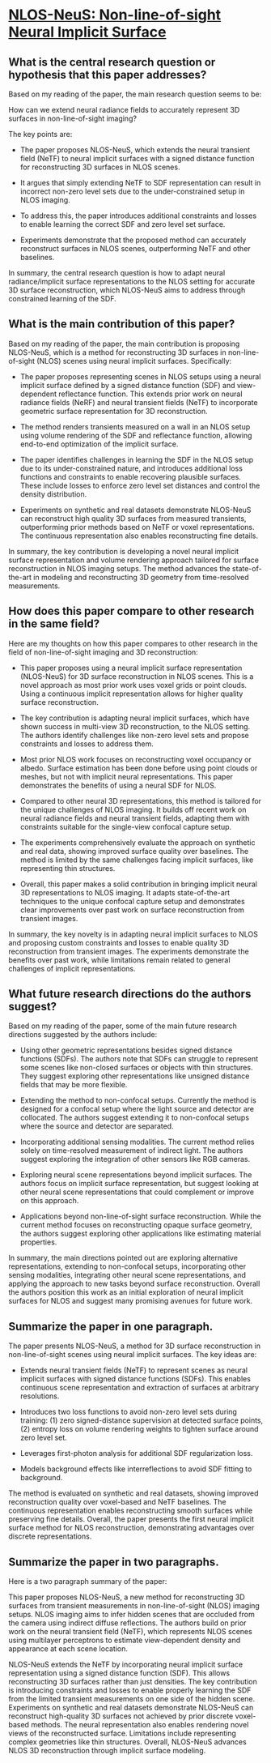# [NLOS-NeuS: Non-line-of-sight Neural Implicit Surface](https://arxiv.org/abs/2303.12280)

## What is the central research question or hypothesis that this paper addresses?

 Based on my reading of the paper, the main research question seems to be: 

How can we extend neural radiance fields to accurately represent 3D surfaces in non-line-of-sight imaging?

The key points are:

- The paper proposes NLOS-NeuS, which extends the neural transient field (NeTF) to neural implicit surfaces with a signed distance function for reconstructing 3D surfaces in NLOS scenes. 

- It argues that simply extending NeTF to SDF representation can result in incorrect non-zero level sets due to the under-constrained setup in NLOS imaging.

- To address this, the paper introduces additional constraints and losses to enable learning the correct SDF and zero level set surface.

- Experiments demonstrate that the proposed method can accurately reconstruct surfaces in NLOS scenes, outperforming NeTF and other baselines.

In summary, the central research question is how to adapt neural radiance/implicit surface representations to the NLOS setting for accurate 3D surface reconstruction, which NLOS-NeuS aims to address through constrained learning of the SDF.


## What is the main contribution of this paper?

 Based on my reading of the paper, the main contribution is proposing NLOS-NeuS, which is a method for reconstructing 3D surfaces in non-line-of-sight (NLOS) scenes using neural implicit surfaces. Specifically:

- The paper proposes representing scenes in NLOS setups using a neural implicit surface defined by a signed distance function (SDF) and view-dependent reflectance function. This extends prior work on neural radiance fields (NeRF) and neural transient fields (NeTF) to incorporate geometric surface representation for 3D reconstruction. 

- The method renders transients measured on a wall in an NLOS setup using volume rendering of the SDF and reflectance function, allowing end-to-end optimization of the implicit surface.

- The paper identifies challenges in learning the SDF in the NLOS setup due to its under-constrained nature, and introduces additional loss functions and constraints to enable recovering plausible surfaces. These include losses to enforce zero level set distances and control the density distribution.

- Experiments on synthetic and real datasets demonstrate NLOS-NeuS can reconstruct high quality 3D surfaces from measured transients, outperforming prior methods based on NeTF or voxel representations. The continuous representation also enables reconstructing fine details.

In summary, the key contribution is developing a novel neural implicit surface representation and volume rendering approach tailored for surface reconstruction in NLOS imaging setups. The method advances the state-of-the-art in modeling and reconstructing 3D geometry from time-resolved measurements.


## How does this paper compare to other research in the same field?

 Here are my thoughts on how this paper compares to other research in the field of non-line-of-sight imaging and 3D reconstruction:

- This paper proposes using a neural implicit surface representation (NLOS-NeuS) for 3D surface reconstruction in NLOS scenes. This is a novel approach as most prior work uses voxel grids or point clouds. Using a continuous implicit representation allows for higher quality surface reconstruction. 

- The key contribution is adapting neural implicit surfaces, which have shown success in multi-view 3D reconstruction, to the NLOS setting. The authors identify challenges like non-zero level sets and propose constraints and losses to address them.

- Most prior NLOS work focuses on reconstructing voxel occupancy or albedo. Surface estimation has been done before using point clouds or meshes, but not with implicit neural representations. This paper demonstrates the benefits of using a neural SDF for NLOS.

- Compared to other neural 3D representations, this method is tailored for the unique challenges of NLOS imaging. It builds off recent work on neural radiance fields and neural transient fields, adapting them with constraints suitable for the single-view confocal capture setup.

- The experiments comprehensively evaluate the approach on synthetic and real data, showing improved surface quality over baselines. The method is limited by the same challenges facing implicit surfaces, like representing thin structures.

- Overall, this paper makes a solid contribution in bringing implicit neural 3D representations to NLOS imaging. It adapts state-of-the-art techniques to the unique confocal capture setup and demonstrates clear improvements over past work on surface reconstruction from transient images.

In summary, the key novelty is in adapting neural implicit surfaces to NLOS and proposing custom constraints and losses to enable quality 3D reconstruction from transient images. The experiments demonstrate the benefits over past work, while limitations remain related to general challenges of implicit representations.


## What future research directions do the authors suggest?

 Based on my reading of the paper, some of the main future research directions suggested by the authors include:

- Using other geometric representations besides signed distance functions (SDFs). The authors note that SDFs can struggle to represent some scenes like non-closed surfaces or objects with thin structures. They suggest exploring other representations like unsigned distance fields that may be more flexible.

- Extending the method to non-confocal setups. Currently the method is designed for a confocal setup where the light source and detector are collocated. The authors suggest extending it to non-confocal setups where the source and detector are separated.

- Incorporating additional sensing modalities. The current method relies solely on time-resolved measurement of indirect light. The authors suggest exploring the integration of other sensors like RGB cameras.

- Exploring neural scene representations beyond implicit surfaces. The authors focus on implicit surface representation, but suggest looking at other neural scene representations that could complement or improve on this approach.

- Applications beyond non-line-of-sight surface reconstruction. While the current method focuses on reconstructing opaque surface geometry, the authors suggest exploring other applications like estimating material properties.

In summary, the main directions pointed out are exploring alternative representations, extending to non-confocal setups, incorporating other sensing modalities, integrating other neural scene representations, and applying the approach to new tasks beyond surface reconstruction. Overall the authors position this work as an initial exploration of neural implicit surfaces for NLOS and suggest many promising avenues for future work.


## Summarize the paper in one paragraph.

 The paper presents NLOS-NeuS, a method for 3D surface reconstruction in non-line-of-sight scenes using neural implicit surfaces. The key ideas are:

- Extends neural transient fields (NeTF) to represent scenes as neural implicit surfaces with signed distance functions (SDFs). This enables continuous scene representation and extraction of surfaces at arbitrary resolutions. 

- Introduces two loss functions to avoid non-zero level sets during training: (1) zero signed-distance supervision at detected surface points, (2) entropy loss on volume rendering weights to tighten surface around zero level set.

- Leverages first-photon analysis for additional SDF regularization loss.

- Models background effects like interreflections to avoid SDF fitting to background.

The method is evaluated on synthetic and real datasets, showing improved reconstruction quality over voxel-based and NeTF baselines. The continuous representation enables reconstructing smooth surfaces while preserving fine details. Overall, the paper presents the first neural implicit surface method for NLOS reconstruction, demonstrating advantages over discrete representations.


## Summarize the paper in two paragraphs.

 Here is a two paragraph summary of the paper:

This paper proposes NLOS-NeuS, a new method for reconstructing 3D surfaces from transient measurements in non-line-of-sight (NLOS) imaging setups. NLOS imaging aims to infer hidden scenes that are occluded from the camera using indirect diffuse reflections. The authors build on prior work on the neural transient field (NeTF), which represents NLOS scenes using multilayer perceptrons to estimate view-dependent density and appearance at each scene location. 

NLOS-NeuS extends the NeTF by incorporating neural implicit surface representation using a signed distance function (SDF). This allows reconstructing 3D surfaces rather than just densities. The key contribution is introducing constraints and losses to enable properly learning the SDF from the limited transient measurements on one side of the hidden scene. Experiments on synthetic and real datasets demonstrate NLOS-NeuS can reconstruct high-quality 3D surfaces not achieved by prior discrete voxel-based methods. The neural representation also enables rendering novel views of the reconstructed surface. Limitations include representing complex geometries like thin structures. Overall, NLOS-NeuS advances NLOS 3D reconstruction through implicit surface modeling.
